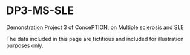 # DP3-MS-SLE
Demonstration Project 3 of ConcePTION, on Multiple sclerosis and SLE

The data included in this page are fictitious and included for illustration purposes only.
